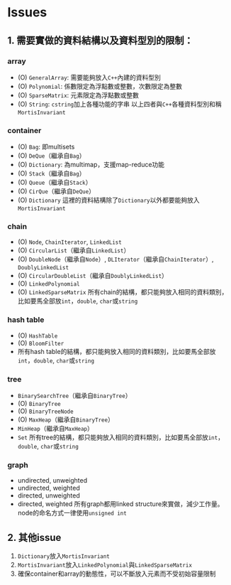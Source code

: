 # Issues

## 1. 需要實做的資料結構以及資料型別的限制：

### array
- (O) `GeneralArray`: 需要能夠放入`C++`內建的資料型別
- (O) `Polynomial`: 係數限定為浮點數或整數，次數限定為整數
- (O) `SparseMatrix`: 元素限定為浮點數或整數
- (O) `String`: `cstring`加上各種功能的字串
以上四者與`C++`各種資料型別和稱`MortisInvariant`

### container
- (O) `Bag`: 即multisets
- (O) `DeQue`（繼承自`Bag`）
- (O) `Dictionary`: 為multimap，支援map-reduce功能
- (O) `Stack`（繼承自`Bag`）
- (O) `Queue`（繼承自`Stack`）
- (O) `CirQue`（繼承自`DeQue`）
- (O) `Dictionary`
這裡的資料結構除了`Dictionary`以外都要能夠放入`MortisInvariant`

### chain
- (O) `Node`, `ChainIterator`, `LinkedList`
- (O) `CircularList`（繼承自`LinkedList`）
- (O) `DoubleNode`（繼承自`Node`）, `DLIterator`（繼承自`ChainIterator`）, `DoublyLinkedList`
- (O) `CircularDoubleList`（繼承自`DoublyLinkedList`）
- (O) `LinkedPolynomial`
- (O) `LinkedSparseMatrix`
所有chain的結構，都只能夠放入相同的資料類別，比如要馬全部放`int`，`double`, `char`或`string`

### hash table
- (O) `HashTable`
- (O) `BloomFilter`
- 所有hash table的結構，都只能夠放入相同的資料類別，比如要馬全部放`int`，`double`, `char`或`string`

### tree
- `BinarySearchTree`（繼承自`BinaryTree`）
- (O) `BinaryTree`
- (O) `BinaryTreeNode`
- (O) `MaxHeap`（繼承自`BinaryTree`）
- `MinHeap`（繼承自`MaxHeap`）
- `Set`
所有tree的結構，都只能夠放入相同的資料類別，比如要馬全部放`int`，`double`, `char`或`string`

### graph
- undirected, unweighted
- undirected, weighted
- directed, unweighted
- directed, weighted
所有graph都用linked structure來實做，減少工作量。node的命名方式一律使用`unsigned int`

## 2. 其他issue
1. `Dictionary`放入`MortisInvariant`
2. `MortisInvariant`放入`LinkedPolynomial`與`LinkedSparseMatrix`
3. 確保container和array的動態性，可以不斷放入元素而不受初始容量限制